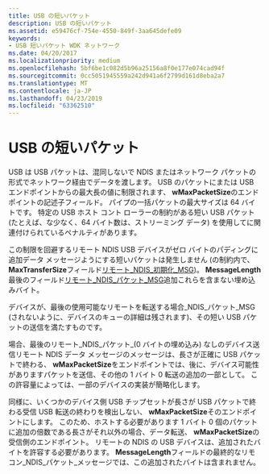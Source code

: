 ```yaml
---
title: USB の短いパケット
description: USB の短いパケット
ms.assetid: e59476cf-754e-4550-849f-3aa645defe09
keywords:
- USB 短いパケット WDK ネットワーク
ms.date: 04/20/2017
ms.localizationpriority: medium
ms.openlocfilehash: 5bf6be1c082d5b96a25156a8f0e177e074cad94f
ms.sourcegitcommit: 0cc5051945559a242d941a6f2799d161d8eba2a7
ms.translationtype: MT
ms.contentlocale: ja-JP
ms.lasthandoff: 04/23/2019
ms.locfileid: "63362510"
---
```

# <a name="usb-short-packets"></a>USB の短いパケット





USB は USB パケットは、混同しないで NDIS またはネットワーク パケットの形式でネットワーク経由でデータを渡します。 USB のパケットにまたは USB エンドポイントからの最大長の値に制限されます、 **wMaxPacketSize**のエンドポイントの記述子フィールド。 パイプの一括パケットの最大サイズは 64 バイトです。 特定の USB ホスト コント ローラーの制約がある短い USB パケット (たとえば、な少なく、64 バイト数は、ストリーミング データ) を使用してに関連付けられているペナルティがあります。

この制限を回避するリモート NDIS USB デバイスがゼロ バイトのパディングに追加データ メッセージようにする短いパケットは発生しません (の制約内で、 **MaxTransferSize**フィールド[リモート\_NDIS\_初期化\_MSG](remote-ndis-initialize-msg.md))。 **MessageLength**最後のフィールド[リモート\_NDIS\_パケット\_MSG](remote-ndis-packet-msg.md)追加これらを含まない埋め込みバイト。

デバイスが、最後の使用可能なリモートを転送する場合\_NDIS\_パケット\_MSG (されないように、デバイスのキューの詳細は残されます)、その短い USB パケットの送信を満たすものです。

場合、最後のリモート\_NDIS\_パケット\_(0 バイトの埋め込み) なしのデバイス送信リモート NDIS データ メッセージのメッセージは、長さが正確に USB パケットで終わる、 **wMaxPacketSize**をエンドポイントでは、後に、デバイス可能性がありますパケットを送信、その他の 1 バイト 0 転送の追加の一部として。 この許容量によっては、一部のデバイスの実装が簡略化します。

同様に、いくつかのデバイス側 USB チップセットが長さが USB パケットで終わる受信 USB 転送の終わりを検出しない、 **wMaxPacketSize**そのエンドポイントにします。 このため、ホストする必要があります 1 バイト 0 個のパケットに追加の倍数である長さがそれ以外の場合、データ転送、 **wMaxPacketSize**の受信側のエンドポイント。 リモートの NDIS の USB デバイスは、追加されたバイトを許容する必要があります。 **MessageLength**フィールドの最終的なリモコン\_NDIS\_パケット\_メッセージでは、この追加されたバイトは含まれません。

 

 





